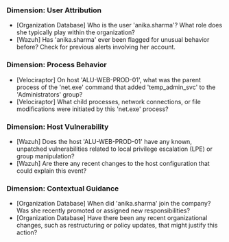 ### Dimension: User Attribution
- [Organization Database] Who is the user 'anika.sharma'? What role does she typically play within the organization?
- [Wazuh] Has 'anika.sharma' ever been flagged for unusual behavior before? Check for previous alerts involving her account.

### Dimension: Process Behavior
- [Velociraptor] On host 'ALU-WEB-PROD-01', what was the parent process of the 'net.exe' command that added 'temp_admin_svc' to the 'Administrators' group?
- [Velociraptor] What child processes, network connections, or file modifications were initiated by this 'net.exe' process?

### Dimension: Host Vulnerability
- [Wazuh] Does the host 'ALU-WEB-PROD-01' have any known, unpatched vulnerabilities related to local privilege escalation (LPE) or group manipulation?
- [Wazuh] Are there any recent changes to the host configuration that could explain this event?

### Dimension: Contextual Guidance
- [Organization Database] When did 'anika.sharma' join the company? Was she recently promoted or assigned new responsibilities?
- [Organization Database] Have there been any recent organizational changes, such as restructuring or policy updates, that might justify this action?